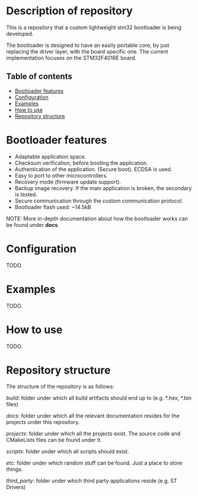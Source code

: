 # Description of repository
This is a repository that a custom lightweight stm32 bootloader is being developed.

The bootloader is designed to have an easily portable core, by just replacing the driver layer, with the board specific one.
The current implementation focuses on the STM32F401RE board.

## Table of contents
- [Bootloader features](#bootloader-features)
- [Configuration](#configuration)
- [Examples](#examples)
- [How to use](#how-to-use)
- [Repository structure](#repository-structure)

# Bootloader features
- Adaptable application space.
- Checksum verification, before booting the application.
- Authentication of the application. (Secure boot). ECDSA is used.
- Easy to port to other microcontrollers.
- Recovery mode (firmware update support).
- Backup image recovery. If the main application is broken, the secondary is tested.
- Secure communication through the custom communication protocol.
- Bootloader flash used: ~14.5kB

NOTE: More in-depth documentation about how the bootloader works can be found under **docs**.

# Configuration
TODO.

# Examples
TODO.

# How to use
TODO.

# Repository structure
The structure of the repository is as follows:

*build*: folder under which all build artifacts should end up to (e.g. *.hex, *.bin files)

*docs*: folder under which all the relevant documentation resides for the projects under this repository.

*projects*: folder under which all the projects exist. The source code and CMakeLists files can be found under it.

*scripts*: folder under which all scripts should exist.

*etc*: folder under which random stuff can be found. Just a place to store things.

*third_party*: folder under which third party applications reside (e.g. ST Drivers)